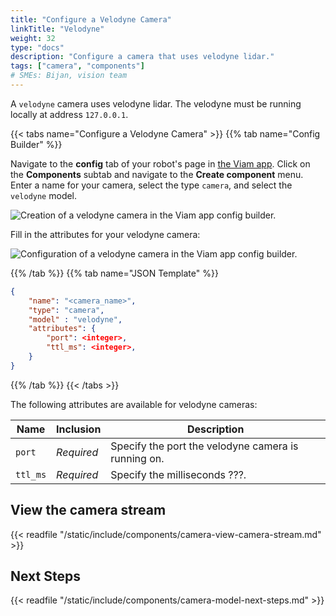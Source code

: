```yaml
---
title: "Configure a Velodyne Camera"
linkTitle: "Velodyne"
weight: 32
type: "docs"
description: "Configure a camera that uses velodyne lidar."
tags: ["camera", "components"]
# SMEs: Bijan, vision team
---
```


A `velodyne` camera uses velodyne lidar.
The velodyne must be running locally at address `127.0.0.1`.

{{< tabs name="Configure a Velodyne Camera" >}}
{{% tab name="Config Builder" %}}

Navigate to the **config** tab of your robot's page in [the Viam app](https://app.viam.com).
Click on the **Components** subtab and navigate to the **Create component** menu.
Enter a name for your camera, select the type `camera`, and select the `velodyne` model.

![Creation of a velodyne camera in the Viam app config builder.](../img/create-velodyne.png)

Fill in the attributes for your velodyne camera:

![Configuration of a velodyne camera in the Viam app config builder.](../img/configure-velodyne.png)

{{% /tab %}}
{{% tab name="JSON Template" %}}

```json {class="line-numbers linkable-line-numbers"}
{
    "name": "<camera_name>",
    "type": "camera",
    "model" : "velodyne",
    "attributes": {
        "port": <integer>,
        "ttl_ms": <integer>,
    }
}
```

{{% /tab %}}
{{< /tabs >}}

The following attributes are available for velodyne cameras:

| Name | Inclusion | Description |
| ---- | --------- | ----------- |
| `port` | *Required* | Specify the port the velodyne camera is running on. |
| `ttl_ms` | *Required* | Specify the  milliseconds ???. |

## View the camera stream

{{< readfile "/static/include/components/camera-view-camera-stream.md" >}}

## Next Steps

{{< readfile "/static/include/components/camera-model-next-steps.md" >}}
